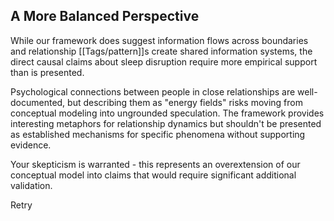 ## A More Balanced Perspective

While our framework does suggest information flows across boundaries and relationship [[Tags/pattern]]s create shared information systems, the direct causal claims about sleep disruption require more empirical support than is presented.

Psychological connections between people in close relationships are well-documented, but describing them as "energy fields" risks moving from conceptual modeling into ungrounded speculation. The framework provides interesting metaphors for relationship dynamics but shouldn't be presented as established mechanisms for specific phenomena without supporting evidence.

Your skepticism is warranted - this represents an overextension of our conceptual model into claims that would require significant additional validation.

Retry